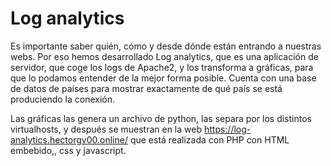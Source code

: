 # Log analytics

Es importante saber quién, cómo y desde dónde están entrando a nuestras webs. Por eso hemos desarrollado Log analytics, que es una aplicación de servidor, que coge los logs de Apache2, y los transforma a gráficas, para que lo podamos entender de la mejor forma posible. Cuenta con una base de datos de países para mostrar exactamente de qué país se está produciendo la conexión.

Las gráficas las genera un archivo de python, las separa por los distintos virtualhosts, y después se muestran en la web https://log-analytics.hectorgv00.online/ que está realizada con PHP con HTML embebido,, css y javascript.
